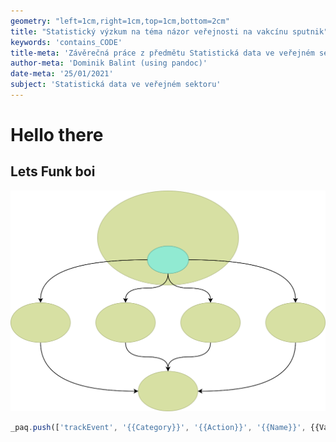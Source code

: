 ```yaml
---
geometry: "left=1cm,right=1cm,top=1cm,bottom=2cm"
title: "Statistický výzkum na téma názor veřejnosti na vakcínu sputnik"
keywords: 'contains_CODE'
title-meta: 'Závěrečná práce z předmětu Statistická data ve veřejném sektoru'
author-meta: 'Dominik Balint (using pandoc)'
date-meta: '25/01/2021'
subject: 'Statistická data ve veřejném sektoru'
---
```


# Hello there

## Lets Funk boi

![Test](assets/Random-Sample.svg)

```javascript
_paq.push(['trackEvent', '{{Category}}', '{{Action}}', '{{Name}}', {{Value}}]);
```
